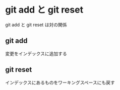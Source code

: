 # git add と git reset
git add と git reset は対の関係

## git add
変更をインデックスに追加する

## git reset
インデックスにあるものをワーキングスペースにも戻す